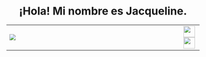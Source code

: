 <h1 align="center">¡Hola! Mi nombre es Jacqueline.</h1>
<table>
<tr>
<td width="90%" border="">
<img src="https://static.wikia.nocookie.net/factvsfiction/images/9/9d/Storm.gif/revision/latest?cb=20160527023427" />
</td>
<td width="10%">
<a https://www.facebook.com/Rmz.Jaqueline?locale=es_LA><img src="https://www.google.com/url?sa=i&url=https%3A%2F%2Fwww.pngwing.com%2Fes%2Ffree-png-pchvh&psig=AOvVaw3wgp8JPaRkZVPEHWU3Gs3y&ust=1713227023259000&source=images&cd=vfe&opi=89978449&ved=0CBIQjRxqFwoTCJDLx8yBw4UDFQAAAAAdAAAAABAJ" width=" 30" height="30" align="center" /></a>
<a https://www.instagram.com/rmz.jaqueline/><img src="https://cdn-icons-png.flaticon.com/512/717/717392.png" width=" 30" height="30" align="center"/></a>
</td>
</tr>
</table>









